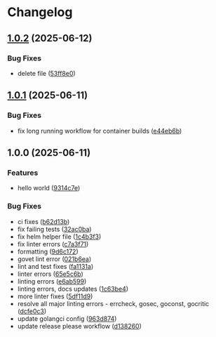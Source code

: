 # Changelog

## [1.0.2](https://github.com/rebelopsio/jit-bot/compare/v1.0.1...v1.0.2) (2025-06-12)


### Bug Fixes

* delete file ([53ff8e0](https://github.com/rebelopsio/jit-bot/commit/53ff8e0df0c7d9efe1966512dd6225f827de8fe5))

## [1.0.1](https://github.com/rebelopsio/jit-bot/compare/v1.0.0...v1.0.1) (2025-06-11)


### Bug Fixes

* fix long running workflow for container builds ([e44eb6b](https://github.com/rebelopsio/jit-bot/commit/e44eb6bed1a56423b46b612bd44f7e9f08cb9b37))

## 1.0.0 (2025-06-11)


### Features

* hello world ([9314c7e](https://github.com/rebelopsio/jit-bot/commit/9314c7e2f9080238781637233d3df8ea3a23d02b))


### Bug Fixes

* ci fixes ([b62d13b](https://github.com/rebelopsio/jit-bot/commit/b62d13be5301a7390fc2f39ef65d033149a30332))
* fix failing tests ([32ac0ba](https://github.com/rebelopsio/jit-bot/commit/32ac0baf9c39611ace864f7d4b83a7967197f785))
* fix helm helper file ([1c4b3f3](https://github.com/rebelopsio/jit-bot/commit/1c4b3f365a6ed1f87b9c93b0d866e1bb40e156ff))
* fix linter errors ([c7a3f71](https://github.com/rebelopsio/jit-bot/commit/c7a3f716194a6ee905e535c0501d5e72f61d1aff))
* formatting ([9d6c172](https://github.com/rebelopsio/jit-bot/commit/9d6c172b8c16135723d5d40d2e53605054b0ffb2))
* govet lint error ([021b6ea](https://github.com/rebelopsio/jit-bot/commit/021b6ea9e371165fa7985c325a16ba231ac82605))
* lint and test fixes ([fa1131a](https://github.com/rebelopsio/jit-bot/commit/fa1131a4fc8f206d3bd3d15486026398efb3bbc4))
* linter errors ([65e5c6b](https://github.com/rebelopsio/jit-bot/commit/65e5c6b6af69a1add4088cc1135c6ee9eeb9749f))
* linting errors ([e6ab599](https://github.com/rebelopsio/jit-bot/commit/e6ab59954798b15a070127e0a6cbf758778da1b4))
* linting errors, docs updates ([1c63be4](https://github.com/rebelopsio/jit-bot/commit/1c63be497d247ccf338a0ffc45079844f89f56d6))
* more linter fixes ([5df11d9](https://github.com/rebelopsio/jit-bot/commit/5df11d92b07ae7c5dbadbca601a479a3c6753562))
* resolve all major linting errors - errcheck, gosec, goconst, gocritic ([dcfe0c3](https://github.com/rebelopsio/jit-bot/commit/dcfe0c37115d4f4c39c17125b2602749c952ad05))
* update golangci config ([963d874](https://github.com/rebelopsio/jit-bot/commit/963d874cfdf503f3f0966fa2b16f9dcbc6d76c74))
* update release please workflow ([d138260](https://github.com/rebelopsio/jit-bot/commit/d1382602a16a6a3f7686e72c8e027679beb101d0))
